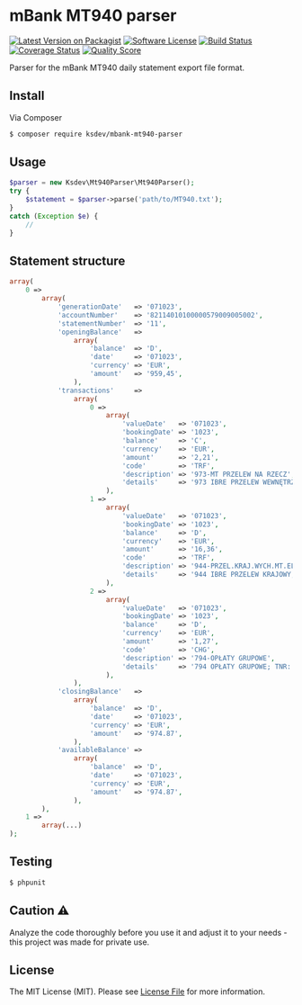 # mBank MT940 parser

[![Latest Version on Packagist](https://img.shields.io/packagist/v/ksdev/mbank-mt940-parser.svg?style=flat-square)](https://packagist.org/packages/ksdev/mbank-mt940-parser)
[![Software License](https://img.shields.io/badge/license-MIT-brightgreen.svg?style=flat-square)](LICENSE.md)
[![Build Status](https://img.shields.io/travis/ksdev-pl/mbank-mt940-parser/master.svg?style=flat-square)](https://travis-ci.org/ksdev-pl/mbank-mt940-parser)
[![Coverage Status](https://img.shields.io/scrutinizer/coverage/g/ksdev-pl/mbank-mt940-parser.svg?style=flat-square)](https://scrutinizer-ci.com/g/ksdev-pl/mbank-mt940-parser/code-structure)
[![Quality Score](https://img.shields.io/scrutinizer/g/ksdev-pl/mbank-mt940-parser.svg?style=flat-square)](https://scrutinizer-ci.com/g/ksdev-pl/mbank-mt940-parser)

Parser for the mBank MT940 daily statement export file format.

## Install

Via Composer

``` bash
$ composer require ksdev/mbank-mt940-parser
```

## Usage

``` php
$parser = new Ksdev\Mt940Parser\Mt940Parser();
try {
    $statement = $parser->parse('path/to/MT940.txt');
}
catch (Exception $e) {
    //
}
```

## Statement structure

``` php
array(
    0 =>
        array(
            'generationDate'   => '071023',
            'accountNumber'    => '82114010100000579009005002',
            'statementNumber'  => '11',
            'openingBalance'   =>
                array(
                    'balance'  => 'D',
                    'date'     => '071023',
                    'currency' => 'EUR',
                    'amount'   => '959,45',
                ),
            'transactions'     =>
                array(
                    0 =>
                        array(
                            'valueDate'   => '071023',
                            'bookingDate' => '1023',
                            'balance'     => 'C',
                            'currency'    => 'EUR',
                            'amount'      => '2,21',
                            'code'        => 'TRF',
                            'description' => '973-MT PRZELEW NA RZECZ',
                            'details'     => '973 IBRE PRZELEW WEWNĘTRZNY; Z RACH.: 46114010100000579009004001; OD: KLIENT TESTOWY SP. Z O.O. WARSZAWA, UL. SENATORSKA 18; TYT.: ZWROT NADPŁATY ZA F-RĘ 30/2006; TNR: 145411008036753.010002',
                        ),
                    1 =>
                        array(
                            'valueDate'   => '071023',
                            'bookingDate' => '1023',
                            'balance'     => 'D',
                            'currency'    => 'EUR',
                            'amount'      => '16,36',
                            'code'        => 'TRF',
                            'description' => '944-PRZEL.KRAJ.WYCH.MT.ELX',
                            'details'     => '944 IBRE PRZELEW KRAJOWY; NA RACH.: 40106000760000390201994867; DLA: WYPOŻYCZALNIA PŁYT DVD PRZYGODA MONIUSZKI 7 56-328 BRONOWICE; TYT.: WYPOŻYCZENIE FILMÓW DVD; WALUTA: PLN; KWOTA: 86,20; KURS: 5,2691; TNR: 145410009337393.020001',
                        ),
                    2 =>
                        array(
                            'valueDate'   => '071023',
                            'bookingDate' => '1023',
                            'balance'     => 'D',
                            'currency'    => 'EUR',
                            'amount'      => '1,27',
                            'code'        => 'CHG',
                            'description' => '794-OPŁATY GRUPOWE',
                            'details'     => '794 OPŁATY GRUPOWE; TNR: 145420004413026.000005',
                        ),
                ),
            'closingBalance'   =>
                array(
                    'balance'  => 'D',
                    'date'     => '071023',
                    'currency' => 'EUR',
                    'amount'   => '974.87',
                ),
            'availableBalance' =>
                array(
                    'balance'  => 'D',
                    'date'     => '071023',
                    'currency' => 'EUR',
                    'amount'   => '974.87',
                ),
        ),
    1 =>
        array(...)
);
```

## Testing

``` bash
$ phpunit
```

## Caution :warning:

Analyze the code thoroughly before you use it and adjust it to your needs - this project was made for private use.

## License

The MIT License (MIT). Please see [License File](LICENSE.md) for more information.
